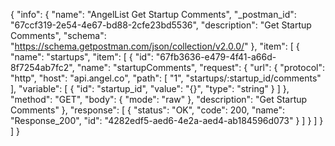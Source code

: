{
  "info": {
    "name": "AngelList Get Startup Comments",
    "_postman_id": "67ccf319-2e54-4e67-bd88-2cfe23bd5536",
    "description": "Get Startup Comments",
    "schema": "https://schema.getpostman.com/json/collection/v2.0.0/"
  },
  "item": [
    {
      "name": "startups",
      "item": [
        {
          "id": "67fb3636-e479-4f41-a66d-8f7254ab7fc2",
          "name": "startupComments",
          "request": {
            "url": {
              "protocol": "http",
              "host": "api.angel.co",
              "path": [
                "1",
                "startups/:startup_id/comments"
              ],
              "variable": [
                {
                  "id": "startup_id",
                  "value": "{}",
                  "type": "string"
                }
              ]
            },
            "method": "GET",
            "body": {
              "mode": "raw"
            },
            "description": "Get Startup Comments"
          },
          "response": [
            {
              "status": "OK",
              "code": 200,
              "name": "Response_200",
              "id": "4282edf5-aed6-4e2a-aed4-ab184596d073"
            }
          ]
        }
      ]
    }
  ]
}